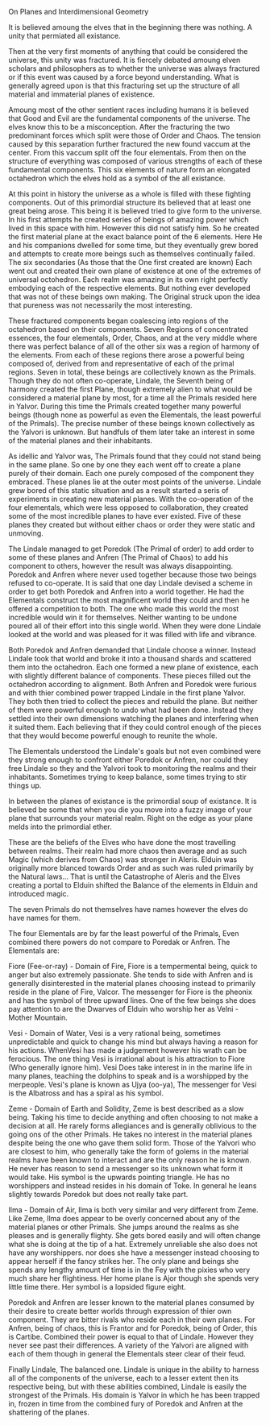 On Planes and Interdimensional Geometry

It is believed amoung the elves that in the beginning there was nothing. A unity that permiated all existance.

Then at the very first moments of anything that could be considered the universe, this unity was fractured. It is fiercely debated amoung elven scholars and philosophers as to whether the universe was always fractured or if this event was caused by a force beyond understanding. What is generally agreed upon is that this fracturing set up the structure of all material and immaterial planes of existence.

Amoung most of the other sentient races including humans it is believed that Good and Evil are the fundamental components of the universe. The elves know this to be a misconception. After the fracturing the two predominant forces which split were those of Order and Chaos. The tension caused by this separation further fractured the new found vaccum at the center. From this vaccum split off the four elementals. From then on the structure of everything was composed of various strengths of each of these fundamental components. This six elements of nature form an elongated octahedron which the elves hold as a symbol of the all existance.

At this point in history the universe as a whole is filled with these fighting components. Out of this primordial structure its believed that at least one great being arose. This being it is believed tried to give form to the universe. In his first attempts he created series of beings of amazing power which lived in this space with him. However this did not satisfy him. So he created the first material plane at the exact balance point of the 6 elements. Here He and his companions dwelled for some time, but they eventually grew bored and attempts to create more beings such as themselves continually failed. The six secondaries (As those that the One first created are known) Each went out and created their own plane of existence at one of the extremes of universal octohedron. Each realm was amazing in its own right perfectly embodying each of the respective elements. But nothing ever developed that was not of these beings own making. The Original struck upon the idea that pureness was not necessarily the most interesting. 

These fractured components began coalescing into regions of the octahedron based on their components. Seven Regions of concentrated essences, the four elementals, Order, Chaos, and at the very middle where there was perfect balance of all of the other six was a region of harmony of the elements. From each of these regions there arose a powerful being composed of, derived from and representative of each of the primal regions. Seven in total, these beings are collectively known as the Primals. Though they do not often co-operate, Lindale, the Seventh being of harmony created the first Plane, though extremely alien to what would be considered a material plane by most, for a time all the Primals resided here in Yalvor. During this time the Primals created together many powerful beings (though none as powerful as even the Elementals, the least powerful of the Primals). The precise number of these beings known collectively as the Yalvori is unknown. But handfuls of them later take an interest in some of the material planes and their inhabitants.

As idellic and Yalvor was, The Primals found that they could not stand being in the same plane. So one by one they each went off to create a plane purely of their domain. Each one purely composed of the component they embraced. These planes lie at the outer most points of the universe. Lindale grew bored of this static situation and as a result started a seris of experiments in creating new material planes. With the co-operation of the four elementals, which were less opposed to collaboration, they created some of the most incredible planes to have ever existed. Five of these planes they created but without either chaos or order they were static and unmoving.   

The Lindale managed to get Poredok (The Primal of order) to add order to some of these planes and Anfren (The Primal of Chaos) to add his component to others, however the result was always disappointing. Poredok and Anfren where never used together because those two beings refused to co-operate. It is said that one day Lindale devised a scheme in order to get both Poredok and Anfren into a world together. He had the Elementals construct the most magnificent world they could and then he offered a competition to both. The one who made this world the most incredible would win it for themselves. Neither wanting to be undone poured all of their effort into this single world. When they were done Lindale looked at the world and was pleased for it was filled with life and vibrance.

Both Poredok and Anfren demanded that Lindale choose a winner. Instead Lindale took that world and broke it into a thousand shards and scattered them into the octahedron. Each one formed a new plane of existence, each with slightly different balance of components. These pieces filled out the octahedron according to alignment. Both Anfren and Poredok were furious and with thier combined power trapped Lindale in the first plane Yalvor. They both then tried to collect the pieces and rebuild the plane. But neither of them were powerful enough to undo what had been done. Instead they settled into their own dimensions watching the planes and interfering when it suited them. Each believing that if they could control enough of the pieces that they would become powerful enough to reunite the whole.

The Elementals understood the Lindale's goals but not even combined were they strong enough to confront either Poredok or Anfren, nor could they free Lindale so they and the Yalvori took to monitoring the realms and their inhabitants. Sometimes trying to keep balance, some times trying to stir things up.

In between the planes of existance is the primordial soup of existance. It is believed be some that when you die you move into a fuzzy image of your plane that surrounds your material realm. Right on the edge as your plane melds into the primordial ether.

These are the beliefs of the Elves who have done the most travelling between realms. Their realm had more chaos then average and as such Magic (which derives from Chaos) was stronger in Aleris. Elduin was originally more blanced towards Order and as such was ruled primarily by the Natural laws... That is until the Catastrophe of Aleris and the Elves creating a portal to Elduin shifted the Balance of the elements in Elduin and introduced magic.


The seven Primals do not themselves have names however the elves do have names for them.

The four Elementals are by far the least powerful of the Primals, Even combined there powers do not compare to Poredak or Anfren. The Elementals are:

Fiore (Fee-or-ray) - Domain of Fire, Fiore is a tempermental being, quick to anger but also extremely passionate. She tends to side with Anfren and is generally disinterested in the material planes choosing instead to primarily reside in the plane of Fire, Valcor. The messenger for Fiore is the pheonix and has the symbol of three upward lines. One of the few beings she does pay attention to are the Dwarves of Elduin who worship her as Velni - Mother Mountain.

Vesi - Domain of Water, Vesi is a very rational being, sometimes unpredictable and quick to change his mind but always having a reason for his actions. WhenVesi has made a judgement however his wrath can be ferocious. The one thing Vesi is irrational about is his attraction to Fiore (Who generally ignore him). Vesi Does take interest in in the marine life in many planes, teaching the dolphins to speak and is a worshipped by the merpeople. Vesi's plane is known as Ujya (oo-ya), The messenger for Vesi is the Albatross and has a spiral as his symbol.

Zeme - Domain of Earth and Solidity, Zeme is best described as a slow being. Taking his time to decide anything and often choosing to not make a decision at all. He rarely forms allegiances and is generally oblivious to the going ons of the other Primals. He takes no interest in the material planes despite being the one who gave them solid form. Those of the Yalvori who are closest to him, who generally take the form of golems in the material realms have been known to interact and are the only reason he is known. He never has reason to send a messenger so its unknown what form it would take. His symbol is the upwards pointing triangle. He has no worshippers and instead resides in his domain of Toke. In general he leans slightly towards Poredok but does not really take part.

Ilma - Domain of Air, Ilma is both very similar and very different from Zeme. Like Zeme, Ilma does appear to be overly concerned about any of the material planes or other Primals. She jumps around the realms as she pleases and is generally flighty. She gets bored easily and will often change what she is doing at the tip of a hat. Extremely unreliable she also does not have any worshippers. nor does she have a messenger instead choosing to appear herself if the fancy strikes her. The only plane and beings she spends any lengthy amount of time is in the Fey with the pixies who very much share her flightiness. Her home plane is Ajor though she spends very little time there. Her symbol is a lopsided figure eight.

Poredok and Anfren are lesser known to the material planes consumed by their desire to create better worlds through expression of thier own component. They are bitter rivals who reside each in their own planes. For Anfren, being of chaos, this is Frantor and for Poredok, being of Order, this is Cartibe. Combined their power is equal to that of Lindale. However they never see past their differences. A variety of the Yalvori are aligned with each of them though in general the Elementals steer clear of their feud.

Finally Lindale, The balanced one. Lindale is unique in the ability to harness all of the components of the universe, each to a lesser extent then its respective being, but with these abilities combined, Lindale is easily the strongest of the Primals. His domain is Yalvor in which he has been trapped in, frozen in time from the combined fury of Poredok and Anfren at the shattering of the planes.